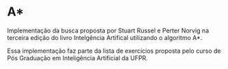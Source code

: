 # A*

Implementação da busca proposta por Stuart Russel e Perter Norvig na terceira edição do livro Intelgência Artifical utilizando o algoritmo A*.

Essa implementação faz parte da lista de exercícios proposta pelo curso de Pós Graduação em Inteligência Artificial da UFPR.



